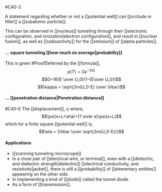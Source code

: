 #C40-3

A statement regarding whether or not a [[potential well]] can [[occlude or filter]] a [[subatomic particle]].

This can be observed in [[nucleus]] tunneling through their [[electronic configuration, and ionization|electron configuration]], and result in [[nuclear fusion]], as well as [[radioactivity]] for the [[emission]] of [[alpha particles]].

#### ... square tunneling [[how much on average|probability]]
This is given #ProofDeferred by the [[formula]], $$p(T)=Ge^{-2\kappa L}$$
$$G=16{E \over U_0}(1-{E\over U_0})$$
$$\kappa = \sqrt{2m(U_0-E) \over \hbar}$$

#### ... [[penetration distance|Penetration distance]]
#C40-E
The [[displacement]], $\eta$ where, $$\psi(x=L+\eta)={1 \over e}\psi(x=L)$$
which for a finite square [[potential well]] is, $$\eta = {\hbar \over \sqrt{2m(U_0-E)}}$$
#### Applications
- [[scanning tunneling microscope]]
- In a close pair of  [[electrical wire, or terminal]], even with a [[dielectric, and dielectric strength|dielectric]] [[electrical conductivity, and resistivity|jacket]], there is still a [[probability]] of [[elementary entities]] appearing on the other side.
- In implementing a kind of [[diode]] called the tunnel diode.
- As a form of [[transmission]].